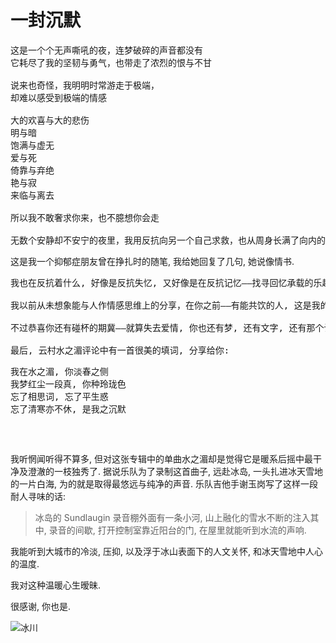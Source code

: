 # 一封沉默

<pre>
这是一个个无声嘶吼的夜，连梦破碎的声音都没有
它耗尽了我的坚韧与勇气，也带走了浓烈的恨与不甘

说来也奇怪，我明明时常游走于极端，
却难以感受到极端的情感

大的欢喜与大的悲伤
明与暗
饱满与虚无
爱与死
倚靠与弃绝
艳与寂
来临与离去

所以我不敢奢求你来，也不臆想你会走

无数个安静却不安宁的夜里，我用反抗向另一个自己求救，也从周身长满了向内的刺
</pre>

这是我一个抑郁症朋友曾在挣扎时的随笔, 我给她回复了几句, 她说像情书.

<pre>
我也在反抗着什么, 好像是反抗失忆, 又好像是在反抗记忆——找寻回忆承载的乐趣, 怜惜过往的痛苦; 降低新的期待, 免得患得患失. 至少关于情感体验上的痛楚, 我觉得我能理解你, 就像你知道的, 我会在梦里去追寻狂喜与悲恸——这是我作为避免狂喜之人对情感最后的憧憬. 虽然不敢自大到承认自己想抛弃现实而去追求梦境, 只是无论爱与死, 依靠与弃绝, 或是艳与寂, 来临与离去——这些执念的复杂程度与现实无异.

我以前从未想象能与人作情感思维上的分享，在你之前——有能共饮的人, 这是我的幸运; 只是我在梦里想了很久, 也没想出怎么回复与安慰你——我怕我只看到了我想看到的内容——这是我的悲哀, 也是我的沉默.

不过恭喜你还有碰杯的期冀——就算失去爱情, 你也还有梦, 还有文字, 还有那个计划中横跨东西海岸的旅行. 对暗号, 礼拜天一起喝 RIO, 醋意桃桃, 还是维他柠檬茶?

最后, 云村水之湄评论中有一首很美的填词, 分享给你:
<pre>
我在水之湄, 你淡春之侧
我梦红尘一段真, 你种玲珑色
忘了相思词, 忘了平生惑
忘了清寒亦不休, 是我之沉默
</pre>
</pre>

我听惘闻听得不算多, 但对这张专辑中的单曲水之湄却是觉得它是暖系后摇中最干净及澄澈的一枝独秀了. 据说乐队为了录制这首曲子, 远赴冰岛, 一头扎进冰天雪地的一片白海, 为的就是取得最悠远与纯净的声音. 乐队吉他手谢玉岗写了这样一段耐人寻味的话:

> 冰岛的 Sundlaugin 录音棚外面有一条小河, 山上融化的雪水不断的注入其中, 录音的间歇, 打开控制室靠近阳台的门, 在屋里就能听到水流的声响.

我能听到大城市的冷淡, 压抑, 以及浮于冰山表面下的人文关怀, 和冰天雪地中人心的温度.

我对这种温暖心生暧昧.

很感谢, 你也是.

<img
  srcset="
    http://blog-image.obs.cn-east-3.myhuaweicloud.com/mgear/image/2019-09-01-13-20-06_480.jpg 480w,
    http://blog-image.obs.cn-east-3.myhuaweicloud.com/mgear/image/2019-09-01-13-20-06_960.jpg 960w,
    http://blog-image.obs.cn-east-3.myhuaweicloud.com/mgear/image/2019-09-01-13-20-06_1440.jpg 1440w"
  src="http://blog-image.obs.cn-east-3.myhuaweicloud.com/mgear/image/2019-09-01-13-20-06_1440.jpg"
  alt="冰川"
/>
